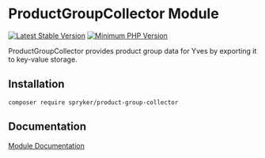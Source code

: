 # ProductGroupCollector Module
[![Latest Stable Version](https://poser.pugx.org/spryker/product-group-collector/v/stable.svg)](https://packagist.org/packages/spryker/product-group-collector)
[![Minimum PHP Version](https://img.shields.io/badge/php-%3E%3D%207.3-8892BF.svg)](https://php.net/)

ProductGroupCollector provides product group data for Yves by exporting it to key-value storage.

## Installation

```
composer require spryker/product-group-collector
```

## Documentation

[Module Documentation](https://academy.spryker.com/developing_with_spryker/module_guide/products/product_group/product_group.html)

